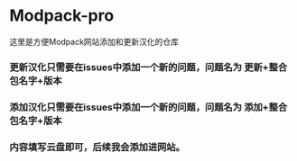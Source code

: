# Modpack-pro
这里是方便Modpack网站添加和更新汉化的仓库


### 更新汉化只需要在issues中添加一个新的问题，问题名为 更新+整合包名字+版本 
### 添加汉化只需要在issues中添加一个新的问题，问题名为 添加+整合包名字+版本

### 内容填写云盘即可，后续我会添加进网站。

